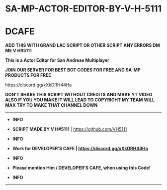 # SA-MP-ACTOR-EDITOR-BY-V-H-5111

# DCAFE

**ADD THIS WITH GRAND LAC SCRIPT OR OTHER SCRIPT ANY ERRORS DM ME V H#5111**

**This is a Actor Editor for San Andreas Multiplayer**

**JOIN OUR SERVER FOR BEST BOT CODES FOR FREE AND SA-MP PRODUCTS FOR FREE**

https://discord.gg/xXkDRH44Ha

**DON'T SHARE THIS SCRIPT WITHOUT CREDITS AND MAKE YT VIDEO ALSO IF YOU YOU MAKE IT WILL LEAD TO COPYRIGHT MY TEAM WILL MAX TRY TO MAKE THAT CHANNEL DOWN**



-----------------------------------------

  * **INFO**

  * **SCRIPT MADE BY V H#5111** | https://github.com/VH5111

  * **INFO**

  * **Work for DEVELOPER'S CAFE | https://discord.gg/xXkDRH44Ha**

  * **INFO**

  * **Please mention Him / DEVELOPER'S CAFE, when using this Code!**

  * **INFO**

-----------------------------------------


